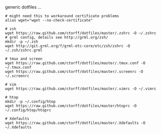 generic dotfiles ...

    # might need this to workaround certificate problems
    alias wget="wget --no-check-certificate"

    # zsh
    wget https://raw.github.com/ctorff/dotfiles/master/.zshrc -O ~/.zshrc
    # grml config, details see http://grml.org/zsh/
    mkdir -p ~/.zsh
    wget http://git.grml.org/f/grml-etc-core/etc/zsh/zshrc -O ~/.zsh/zshrc.grml

    # tmux and screen
    wget https://raw.github.com/ctorff/dotfiles/master/.tmux.conf -O ~/.tmux.conf
    wget https://raw.github.com/ctorff/dotfiles/master/.screenrc -O ~/.screenrc

    # vim
    wget https://raw.github.com/ctorff/dotfiles/master/.vimrc -O ~/.vimrc

    # htop
    mkdir -p ~/.config/htop
    wget https://raw.github.com/ctorff/dotfiles/master/htoprc -O ~/.config/htop/htoprc

    # Xdefaults
    wget https://raw.github.com/ctorff/dotfiles/master/.Xdefaults -O ~/.Xdefaults

